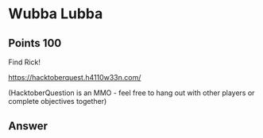# Wubba Lubba

## Points 100

Find Rick!

https://hacktoberquest.h4110w33n.com/

(HacktoberQuestion is an MMO - feel free to hang out with other players or complete objectives together)

## Answer

